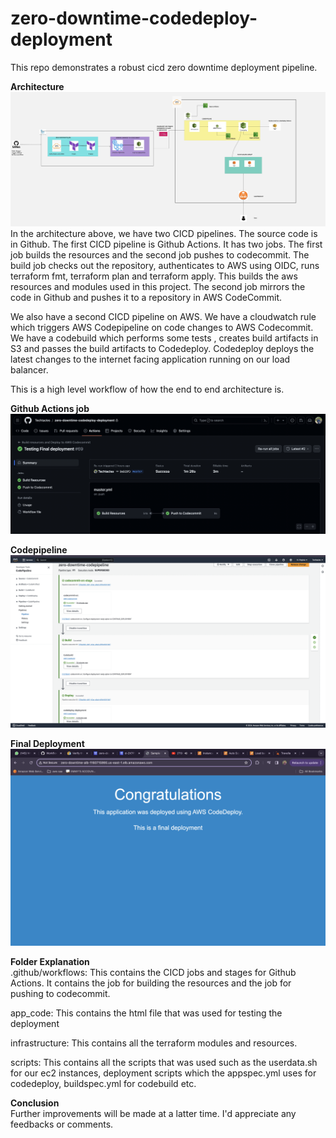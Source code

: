 # zero-downtime-codedeploy-deployment
This repo demonstrates a robust cicd zero downtime deployment pipeline.

**Architecture**
![](images/architecture.jpg)
In the architecture above, we have two CICD pipelines. The source code is in Github. The first CICD pipeline is Github Actions. It has two jobs. The first job builds the resources and the second job pushes to codecommit. The build job  checks out the repository, authenticates to AWS using OIDC, runs terraform fmt, terraform plan and terraform apply. This builds 
the aws resources and modules used in this project. The second job mirrors the code in Github and pushes it to a repository in AWS CodeCommit. 

We also have a second CICD pipeline on AWS. We have a cloudwatch rule which triggers AWS Codepipeline on code changes to AWS Codecommit. We have a codebuild which performs some tests , creates build artifacts in S3 and passes the build artifacts to Codedeploy. Codedeploy deploys the latest changes to the internet facing application running on our load balancer. 

This is a high level workflow of how the end to end architecture is. 

**Github Actions job**
![](images/github_actions_cicd.png)

**Codepipeline** 
![](images/codepipeline.png)

**Final Deployment**
![](images/final_deployed_version.png)

**Folder Explanation** <br>
.github/workflows: This contains the CICD jobs and stages for Github Actions. It contains the job for building the resources and the job for pushing to codecommit.

app_code: This contains the html file that was used for testing the deployment

infrastructure: This contains all the terraform modules and resources.

scripts: This contains all the scripts that was used such as the userdata.sh for our ec2 instances, deployment scripts which the appspec.yml uses for codedeploy, buildspec.yml for codebuild etc.

**Conclusion** <br>
Further improvements will be made at a latter time. I'd appreciate any feedbacks or comments.
